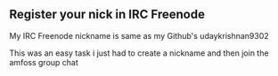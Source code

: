 ## Register your nick in IRC Freenode
My IRC Freenode nickname is same as my Github's
udaykrishnan9302

This was an easy task i just had to create a nickname and then join the amfoss group chat

